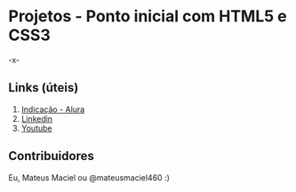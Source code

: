 # Projetos - Ponto inicial com HTML5 e CSS3

-x-

## Links (úteis)

1. [Indicação - Alura](https://bit.ly/3QMumpB)
2. [Linkedin](https://bit.ly/4iSBvRk)
3. [Youtube](https://www.youtube.com/@mateusmaciel460)

## Contribuidores

Eu, Mateus Maciel ou @mateusmaciel460 :)